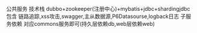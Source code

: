 公共服务
技术栈 dubbo+zookeeper(注册中心)+mybatis+jdbc+shardingjdbc 
包含 链路追踪,xss攻击,swagger,主从数据源,P6Datasourse,logback日志
子服务依赖 对应commons服务即可(持久层依赖db,web层依赖web)
